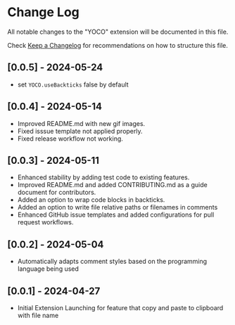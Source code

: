 # Change Log

All notable changes to the "YOCO" extension will be documented in this file.

Check [Keep a Changelog](http://keepachangelog.com/) for recommendations on how to structure this file.

## [0.0.5] - 2024-05-24

- set `YOCO.useBackticks` false by default

## [0.0.4] - 2024-05-14

- Improved README.md with new gif images.
- Fixed isssue template not applied properly.
- Fixed release workflow not working.

## [0.0.3] - 2024-05-11

- Enhanced stability by adding test code to existing features.
- Improved README.md and added CONTRIBUTING.md as a guide document for contributors.
- Added an option to wrap code blocks in backticks.
- Added an option to write file relative paths or filenames in comments
- Enhanced GitHub issue templates and added configurations for pull request workflows.

## [0.0.2] - 2024-05-04

- Automatically adapts comment styles based on the programming language being used

## [0.0.1] - 2024-04-27

- Initial Extension Launching for feature that copy and paste to clipboard with file name
